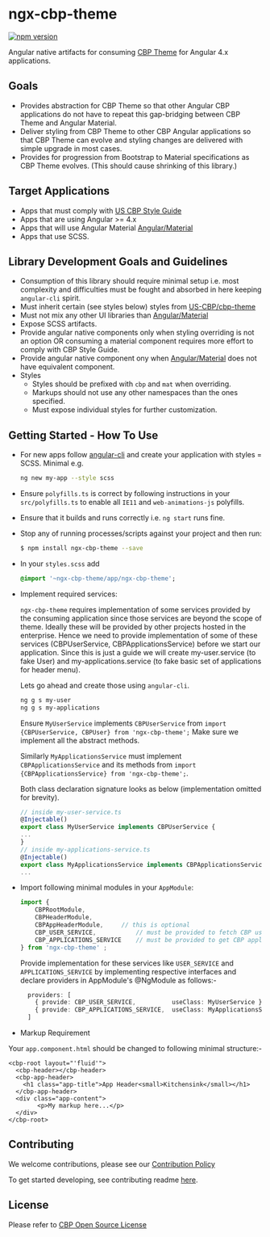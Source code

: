 # ngx-cbp-theme

[![npm version](https://badge.fury.io/gh/US-CBP%2Fngx-cbp-theme.svg)](https://badge.fury.io/gh/US-CBP%2Fngx-cbp-theme)


Angular native artifacts for consuming [CBP Theme](https://github.com/US-CBP/cbp-theme) for Angular 4.x applications. 


## Goals

* Provides abstraction for CBP Theme so that other Angular CBP applications do not have to repeat this gap-bridging between CBP Theme and Angular Material.
* Deliver styling from CBP Theme to other CBP Angular applications so that CBP Theme can evolve and styling changes are delivered with simple upgrade in most cases.
* Provides for progression from Bootstrap to Material specifications as CBP Theme evolves. (This should cause shrinking of this library.)

## Target Applications

* Apps that must comply with [US CBP Style Guide](https://us-cbp.github.io/cbp-style-guide/) 
* Apps that are using Angular >= 4.x
* Apps that will use Angular Material [Angular/Material](https://github.com/angular/material2)
* Apps that use SCSS. 
 
## Library Development Goals and Guidelines

* Consumption of this library should require minimal setup i.e. most complexity and difficulties must be fought and absorbed in here keeping `angular-cli` spirit.
* Must inherit certain (see styles below) styles from [US-CBP/cbp-theme](https://github.com/US-CBP/cbp-theme) 
* Must not mix any other UI libraries than [Angular/Material](https://github.com/angular/material2) 
* Expose SCSS artifacts.    
* Provide angular native components only when styling overriding is not an option OR consuming a material component requires more effort to comply with CBP Style Guide.
* Provide angular native component ony when [Angular/Material](https://github.com/angular/material2) does not have equivalent component.
* Styles      
  * Styles should be prefixed with `cbp` and `mat` when overriding.
  * Markups should not use any other namespaces than the ones specified.
  * Must expose individual styles for further customization.  


## Getting Started - How To Use

* For new apps follow [angular-cli](https://cli.angular.io/) and create your application with styles = SCSS. Minimal e.g.
  ```bash
  ng new my-app --style scss
  ``` 
* Ensure `polyfills.ts` is correct by following instructions in your `src/polyfills.ts`  to enable all `IE11` and `web-animations-js` polyfills. 
* Ensure that it builds and runs correctly i.e. `ng start` runs fine. 
* Stop any of running processes/scripts against your project and then run:

  ```bash
  $ npm install ngx-cbp-theme --save
  ```

* In your `styles.scss` add
  ```sass
  @import '~ngx-cbp-theme/app/ngx-cbp-theme';
  ```

* Implement required services:

   
  `ngx-cbp-theme` requires implementation of some services provided by the consuming application since those services are beyond the scope of theme.
  Ideally these will be provided by other projects hosted in the enterprise. 
  Hence we need to provide implementation of some of these services (CBPUserService, CBPApplicationsService) before we start our application. 
  Since this is just a guide we will create my-user.service (to fake User) and my-applications.service (to fake basic set of applications for header menu). 
  
  Lets go ahead and create those using `angular-cli`.
    
  ```bash
  ng g s my-user
  ng g s my-applications
  ```
  
  Ensure `MyUserService` implements `CBPUserService` from `import {CBPUserService, CBPUser} from 'ngx-cbp-theme';`
  Make sure we implement all the abstract methods.
  
  Similarly `MyApplicationsService` must implement `CBPApplicationsService` and its methods from `import {CBPApplicationsService} from 'ngx-cbp-theme';`.
  
  Both class declaration signature looks as below (implementation omitted for brevity).
  
 
  ```typescript
  // inside my-user-service.ts
  @Injectable()
  export class MyUserService implements CBPUserService { 
  ...
  }
  // inside my-applications-service.ts
  @Injectable()
  export class MyApplicationsService implements CBPApplicationsService { 
  ...
  ```
    
* Import following minimal modules in your `AppModule`:   
  
    ```typescript
    import {
        CBPRootModule, 
        CBPHeaderModule, 
        CBPAppHeaderModule,     // this is optional 
        CBP_USER_SERVICE,           // must be provided to fetch CBP user logged in to display user name on CBP Header
        CBP_APPLICATIONS_SERVICE    // must be provided to get CBP applications (recent) for Applications menu on the CBP Header
    } from 'ngx-cbp-theme' ;
    ```
  
  
  Provide implementation for these services like `USER_SERVICE` and `APPLICATIONS_SERVICE` by implementing respective interfaces and declare providers in AppModule's @NgModule as follows:-
  ```typescript
    providers: [
      { provide: CBP_USER_SERVICE,          useClass: MyUserService },
      { provide: CBP_APPLICATIONS_SERVICE,  useClass: MyApplicationsService }
    ]
  ```
  
* Markup Requirement

Your `app.component.html` should be changed to following minimal structure:-

```angular2html
<cbp-root layout="'fluid'">
  <cbp-header></cbp-header>
  <cbp-app-header>
    <h1 class="app-title">App Header<small>Kitchensink</small></h1>
  </cbp-app-header>
  <div class="app-content">
        <p>My markup here...</p>
  </div>
</cbp-root>
```  



## Contributing
We welcome contributions, please see our [Contribution Policy](https://github.com/US-CBP/open-source-policy/blob/master/CONTRIBUTING.md)

To get started developing, see contributing readme [here](./CONTRIBUTING.md).

## License
Please refer to [CBP Open Source License](https://github.com/US-CBP/open-source-policy/blob/master/LICENSE.md)


